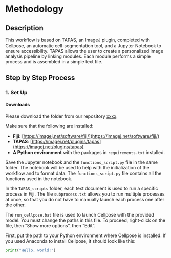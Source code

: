 # Methodology

## Description

This workflow is based on TAPAS, an ImageJ plugin, completed with Cellpose, an automatic cell-segmentation tool, and a Jupyter Notebook to ensure accessibility. TAPAS allows the user to create a personalized image analysis pipeline by linking modules. Each module performs a simple process and is assembled in a simple text file.

## Step by Step Process

### 1. Set Up

#### Downloads

Please download the folder from our repository [xxxx](URL).

Make sure that the following are installed:
- **Fiji**: [https://imagej.net/software/fiji/](https://imagej.net/software/fiji/)
- **TAPAS**: [https://imagej.net/plugins/tapas](https://imagej.net/plugins/tapas)
- **A Python environment** with the packages in `requirements.txt` installed.

Save the Jupyter notebook and the `functions_script.py` file in the same folder. The notebook will be used to help with the initialization of the workflow and to format data. The `functions_script.py` file contains all the functions used in the notebook.

In the `TAPAS_scripts` folder, each text document is used to run a specific process in Fiji. The file `subprocess.txt` allows you to run multiple processes at once, so that you do not have to manually launch each process one after the other.

The `run_cellpose.bat` file is used to launch Cellpose with the provided model. You must change the paths in this file. To proceed, right-click on the file, then “Show more options”, then “Edit”.

First, put the path to your Python environment where Cellpose is installed. If you used Anaconda to install Cellpose, it should look like this:
```python
print("Hello, world!")
